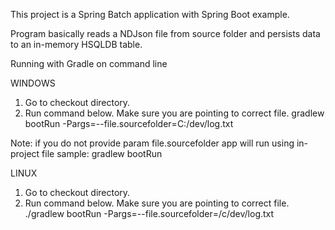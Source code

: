 
This project is a Spring Batch application with Spring Boot example.

Program basically reads a NDJson file from source folder and persists data to an in-memory HSQLDB table.


Running with Gradle on command line

WINDOWS

1) Go to checkout directory.
2) Run command below. Make sure you are pointing to correct file.
gradlew bootRun -Pargs=--file.sourcefolder=C:/dev/log.txt

Note: if you do not provide param file.sourcefolder app will run using in-project file sample:
gradlew bootRun 

LINUX

1) Go to checkout directory.
2) Run command below. Make sure you are pointing to correct file.
./gradlew bootRun -Pargs=--file.sourcefolder=/c/dev/log.txt



